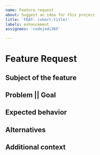 ```yaml
---
name: Feature request
about: Suggest an idea for this project
title: 'FEAT: (short-title)'
labels: enhancement
assignees: 'codejedi365'

---
```


<!--
Thank you for suggesting an idea to make this project better!
Please fill in as much of the template below as you’re able.
-->

# Feature Request

## Subject of the feature

<!-- Briefly describe your idea for a feature here. -->

## Problem || Goal

<!-- If the feature requests relates to a problem, please describe the problem
you are trying to solve here. Ex. I'm always frustrated when [...] -->

<!-- If you have a desired goal in mind that a feature can help you achieve,
please describe that here in detail -->

## Expected behavior

<!-- What should happen?  Please describe the desired behavior. Be sure to
include the solution that you would like. -->

## Alternatives

<!-- What are the alternative solutions?  Please provide a clear and concise
description of what other solutions or features you have considered. -->

## Additional context

<!-- Add any other context or screenshots about the feature request here. -->
